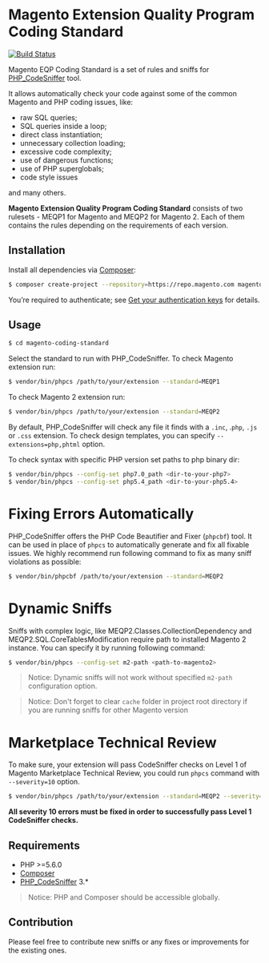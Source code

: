 # Magento Extension Quality Program Coding Standard
[![Build Status](https://travis-ci.org/magento/marketplace-eqp.svg?branch=master)](https://travis-ci.org/magento/marketplace-eqp)

Magento EQP Coding Standard is a set of rules and sniffs for [PHP_CodeSniffer](https://github.com/squizlabs/PHP_CodeSniffer) tool.

It allows automatically check your code against some of the common Magento and PHP coding issues, like:
- raw SQL queries;
- SQL queries inside a loop;
- direct class instantiation;
- unnecessary collection loading;
- excessive code complexity;
- use of dangerous functions;
- use of PHP superglobals;
- code style issues

and many others.

**Magento Extension Quality Program Coding Standard** consists of two rulesets - MEQP1 for Magento and MEQP2 for Magento 2. Each of them contains the rules depending on the requirements of each version.

## Installation

Install all dependencies via [Composer](https://getcomposer.org):
```sh
$ composer create-project --repository=https://repo.magento.com magento/marketplace-eqp magento-coding-standard
```
You’re required to authenticate; see [Get your authentication keys](http://devdocs.magento.com/guides/v2.0/install-gde/prereq/connect-auth.html) for details.

## Usage
```sh
$ cd magento-coding-standard
```
Select the standard to run with PHP_CodeSniffer. To check Magento extension run:
```sh
$ vendor/bin/phpcs /path/to/your/extension --standard=MEQP1
```
To check Magento 2 extension run:
```sh
$ vendor/bin/phpcs /path/to/your/extension --standard=MEQP2
```
By default, PHP_CodeSniffer will check any file it finds with a `.inc`, .`php`, `.js` or `.css` extension. To check design templates, you can specify `--extensions=php,phtml` option.

To check syntax with specific PHP version set paths to php binary dir:
```sh
$ vendor/bin/phpcs --config-set php7.0_path <dir-to-your-php7>
$ vendor/bin/phpcs --config-set php5.4_path <dir-to-your-php5.4>
```
# Fixing Errors Automatically

PHP_CodeSniffer offers the PHP Code Beautifier and Fixer (`phpcbf`) tool. It can be used in place of `phpcs` to automatically generate and fix all fixable issues. We highly recommend run following command to fix as many sniff violations as possible:
```sh
$ vendor/bin/phpcbf /path/to/your/extension --standard=MEQP2
```
# Dynamic Sniffs

Sniffs with complex logic, like MEQP2.Classes.CollectionDependency and MEQP2.SQL.CoreTablesModification require path to installed Magento 2 instance. You can specify it by running following command:
```sh
$ vendor/bin/phpcs --config-set m2-path <path-to-magento2>
```

>Notice: Dynamic sniffs will not work without specified ```m2-path``` configuration option.

>Notice: Don't forget to clear `cache` folder in project root directory if you are running sniffs for other Magento version

# Marketplace Technical Review
To make sure, your extension will pass CodeSniffer checks on Level 1 of Magento Marketplace Technical Review, you could run `phpcs` command with `--severity=10` option.
```sh
$ vendor/bin/phpcs /path/to/your/extension --standard=MEQP2 --severity=10
```
**All severity 10 errors must be fixed in order to successfully pass Level 1 CodeSniffer checks.**
 
## Requirements

* PHP >=5.6.0
* [Composer](https://getcomposer.org)
* [PHP_CodeSniffer](https://github.com/squizlabs/PHP_CodeSniffer) 3.*

> Notice: PHP and Composer should be accessible globally.

## Contribution

Please feel free to contribute new sniffs or any fixes or improvements for the existing ones.
